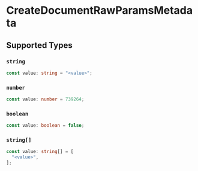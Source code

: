 # CreateDocumentRawParamsMetadata


## Supported Types

### `string`

```typescript
const value: string = "<value>";
```

### `number`

```typescript
const value: number = 739264;
```

### `boolean`

```typescript
const value: boolean = false;
```

### `string[]`

```typescript
const value: string[] = [
  "<value>",
];
```

